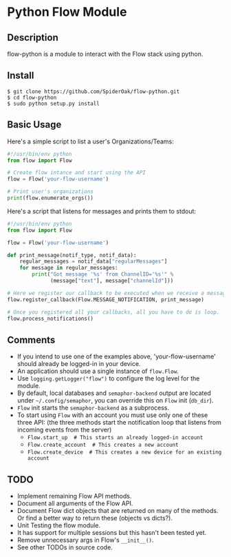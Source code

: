 # Python Flow Module

## Description

flow-python is a module to interact with the Flow stack using python.

## Install
```
$ git clone https://github.com/SpiderOak/flow-python.git
$ cd flow-python
$ sudo python setup.py install
```
## Basic Usage

Here's a simple script to list a user's Organizations/Teams:
```python
#!/usr/bin/env python
from flow import Flow

# Create flow intance and start using the API
flow = Flow('your-flow-username')

# Print user's organizations
print(flow.enumerate_orgs())
```

Here's a script that listens for messages and prints them to stdout:
```python
#!/usr/bin/env python
from flow import Flow

flow = Flow('your-flow-username')

def print_message(notif_type, notif_data):
    regular_messages = notif_data["regularMessages"]
    for message in regular_messages:
        print("Got message '%s' from ChannelID='%s'" %
              (message["text"], message["channelId"]))

# Here we register our callback to be executed when we receive a message
flow.register_callback(Flow.MESSAGE_NOTIFICATION, print_message)

# Once you registered all your callbacks, all you have to do is loop.
flow.process_notifications()
```

## Comments

- If you intend to use one of the examples above, 'your-flow-username' should already be logged-in in your device.
- An application should use a single instance of `flow.Flow`.
- Use `logging.getLogger("flow")` to configure the log level for the module.
- By default, local databases and `semaphor-backend` output are located under `~/.config/semaphor`, you can override this on `Flow` init (`db_dir`).
- `Flow` init starts the `semaphor-backend` as a subprocess.
- To start using `Flow` with an account you must use only one of these three API: (the three methods start the notification loop that listens from incoming events from the server)
  - `Flow.start_up  # This starts an already logged-in account`
  - `Flow.create_account  # This creates a new account`
  - `Flow.create_device  # This creates a new device for an existing account`

## TODO

- Implement remaining Flow API methods.
- Document all arguments of the Flow API. 
- Document Flow dict objects that are returned on many of the methods. Or find a better way to return these (objects vs dicts?).
- Unit Testing the flow module.
- It has support for multiple sessions but this hasn't been tested yet.
- Remove unnecessary args in Flow's `__init__()`.
- See other TODOs in source code.

